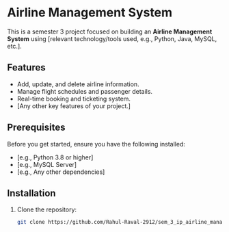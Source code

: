 # Airline Management System

This is a semester 3 project focused on building an **Airline Management System** using [relevant technology/tools used, e.g., Python, Java, MySQL, etc.].

## Features

- Add, update, and delete airline information.
- Manage flight schedules and passenger details.
- Real-time booking and ticketing system.
- [Any other key features of your project.]

## Prerequisites

Before you get started, ensure you have the following installed:

- [e.g., Python 3.8 or higher]
- [e.g., MySQL Server]
- [e.g., Any other dependencies]

## Installation

1. Clone the repository:
   ```bash
   git clone https://github.com/Rahul-Raval-2912/sem_3_ip_airline_management_system.git
